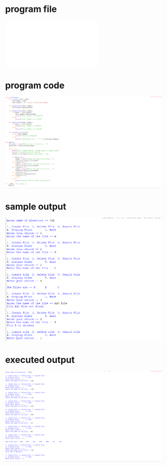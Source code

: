 # program file
![program_file](SINGLELEVELDIRECTORY_528.py)

# program code
![program_code](SINGLELEVELDIRECTORY_code_528.png)

# sample output
![sample_output](SINGLELEVELDIRECTORY_IO_528.png)

# executed output
![executed_output](SINGLELEVELDIRECTORY_EO_528.png)

